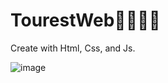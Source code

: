 # TourestWeb🚶‍♂️🚶‍♀️

Create with Html, Css, and Js.

![image](https://user-images.githubusercontent.com/100095709/204941578-7dd3d733-0810-4a8c-9b9a-87c84ed8954a.png)

